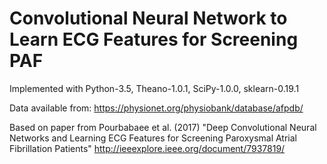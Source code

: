 # Convolutional Neural Network to Learn ECG Features for Screening PAF #

Implemented with Python-3.5, Theano-1.0.1, SciPy-1.0.0, sklearn-0.19.1

Data available from: https://physionet.org/physiobank/database/afpdb/

Based on paper from Pourbabaee et al. (2017)
      "Deep Convolutional Neural Networks and Learning ECG Features for Screening Paroxysmal Atrial Fibrillation Patients"
      http://ieeexplore.ieee.org/document/7937819/
